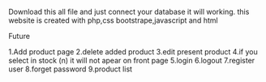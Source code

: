 Download this all file and just connect your database it will working.
this website is created with php,css bootstrape,javascript and html

Future

1.Add product page
2.delete added product
3.edit present product
4.if you select in stock (n) it will not apear on front page
5.login
6.logout
7.register user
8.forget password
9.product list
